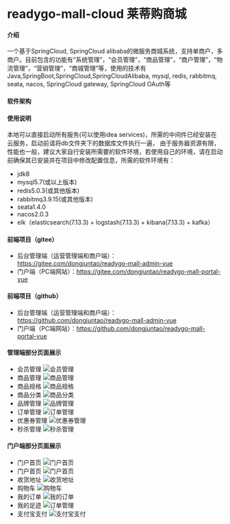 # readygo-mall-cloud 莱蒂购商城

#### 介绍
一个基于SpringCloud, SpringCloud alibaba的微服务商城系统，支持单商户，多商户。目前包含的功能有“系统管理”，“会员管理”，“商品管理”，“商户管理”，“物流管理”，“营销管理”，“商城管理”等，使用的技术有Java,SpringBoot,SpringCloud,SpringCloudAlibaba, mysql, redis, rabbitmq, seata, nacos, SpringCloud gateway, SpringCloud OAuth等

#### 软件架构


#### 使用说明
本地可以直接启动所有服务(可以使用idea services)，所需的中间件已经安装在云服务，启动前请将db文件夹下的数据库文件执行一遍，
由于服务器资源有限，性能也一般，建议大家自行安装所需要的软件环境，若使用自己的环境，请在启动前确保其已安装并在项目中修改配置信息，所需的软件环境有：
- jdk8
- mysql5.7(或以上版本)
- redis5.0.3(或其他版本)
- rabbitmq3.9.15(或其他版本)
- seata1.4.0
- nacos2.0.3
- elk（elasticsearch(7.13.3) + logstash(7.13.3) + kibana(7.13.3) + kafka）

#### 前端项目（gitee）
- 后台管理端（运营管理端和商户端）：https://gitee.com/dongjuntao/readygo-mall-admin-vue
- 门户端（PC端网站）：https://gitee.com/dongjuntao/readygo-mall-portal-vue

#### 前端项目（github）
- 后台管理端（运营管理端和商户端）：https://github.com/dongjuntao/readygo-mall-admin-vue
- 门户端（PC端网站）：https://github.com/dongjuntao/readygo-mall-portal-vue

#### 管理端部分页面展示
- 会员管理
![会员管理](doc/image/admin/member.jpg)
- 商品管理
![商品管理](doc/image/admin/goods.jpg)
- 商品规格
![商品规格](doc/image/admin/goods-specifications.jpg)
- 商品分类
![商品分类](doc/image/admin/goods-category.jpg)
- 品牌管理
![品牌管理](doc/image/admin/brand.jpg)
- 订单管理
![订单管理](doc/image/admin/order.jpg)
- 优惠券管理
![优惠券管理](doc/image/admin/coupon.jpg)
- 秒杀管理
![秒杀管理](doc/image/admin/seckill.jpg)

#### 门户端部分页面展示
- 门户首页
![门户首页](doc/image/user/homepage1.jpg)
- 门户首页
![门户首页](doc/image/user/homepage2.jpg)
- 收货地址
![收货地址](doc/image/user/my-address.jpg)
- 购物车
![购物车](doc/image/user/my-cart.jpg)
- 我的订单
![我的订单](doc/image/user/my-order.jpg)
- 我的足迹
![订单管理](doc/image/user/my-track.jpg)
- 支付宝支付
![支付宝支付](doc/image/user/alipay.jpg)
